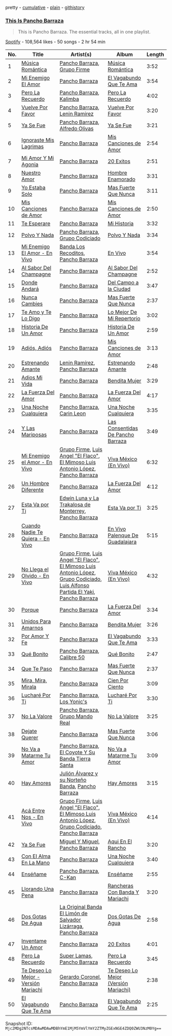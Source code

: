 pretty - [cumulative](/playlists/cumulative/37i9dQZF1DZ06evO3463WU.md) - [plain](/playlists/plain/37i9dQZF1DZ06evO3463WU) - [githistory](https://github.githistory.xyz/mackorone/spotify-playlist-archive/blob/main/playlists/plain/37i9dQZF1DZ06evO3463WU)

### [This Is Pancho Barraza](https://open.spotify.com/playlist/37i9dQZF1DZ06evO3463WU)

> This is Pancho Barraza\. The essential tracks, all in one playlist.

[Spotify](https://open.spotify.com/user/spotify) - 108,564 likes - 50 songs - 2 hr 54 min

| No. | Title | Artist(s) | Album | Length |
|---|---|---|---|---|
| 1 | [Música Romántica](https://open.spotify.com/track/0gOwkN1piWLMINfj97SogV) | [Pancho Barraza](https://open.spotify.com/artist/5dmU7FrmtbQaSzIvGsE4Jp), [Grupo Firme](https://open.spotify.com/artist/1dKdetem2xEmjgvyymzytS) | [Música Romántica](https://open.spotify.com/album/5B6pvL3W5WyqxiZ8k70y8U) | 3:52 |
| 2 | [Mi Enemigo El Amor](https://open.spotify.com/track/3gYgHcEBcuySZwZ2dcTPXV) | [Pancho Barraza](https://open.spotify.com/artist/5dmU7FrmtbQaSzIvGsE4Jp) | [El Vagabundo Que Te Ama](https://open.spotify.com/album/5ArPxAo4IyU0pEsCIZsg0F) | 3:54 |
| 3 | [Pero La Recuerdo](https://open.spotify.com/track/3mtThJNrqACi4f6GJeduAR) | [Pancho Barraza](https://open.spotify.com/artist/5dmU7FrmtbQaSzIvGsE4Jp), [Kalimba](https://open.spotify.com/artist/4RjamFQJNT8nVbTKXJDJgv) | [Pero La Recuerdo](https://open.spotify.com/album/1rZTUDYyxdMYExoSiMa9kC) | 4:02 |
| 4 | [Vuelve Por Favor](https://open.spotify.com/track/0TflYAKQ2cTYzOKQTcAmpP) | [Pancho Barraza](https://open.spotify.com/artist/5dmU7FrmtbQaSzIvGsE4Jp), [Lenin Ramirez](https://open.spotify.com/artist/3sn077CcYSCezaKt8wbj9f) | [Vuelve Por Favor](https://open.spotify.com/album/07yRUflwcRq8xwhUPJ1t0W) | 3:20 |
| 5 | [Ya Se Fue](https://open.spotify.com/track/3hIFiQfRn4tOaIS6ePCNXr) | [Pancho Barraza](https://open.spotify.com/artist/5dmU7FrmtbQaSzIvGsE4Jp), [Alfredo Olivas](https://open.spotify.com/artist/5xYNmNkaWRqu3e5F4UXME8) | [Ya Se Fue](https://open.spotify.com/album/5aX6a0wLRfsIPr8kvZ5S1k) | 3:21 |
| 6 | [Ignoraste Mis Lagrimas](https://open.spotify.com/track/3uIpPg75d1L8uIKAQBBz9I) | [Pancho Barraza](https://open.spotify.com/artist/5dmU7FrmtbQaSzIvGsE4Jp) | [Mis Canciones de Amor](https://open.spotify.com/album/71EFMwN2oaKfHw7W9l1WIa) | 2:54 |
| 7 | [Mi Amor Y Mi Agonia](https://open.spotify.com/track/6GQkrXZHNg4EzgP0Q6exy3) | [Pancho Barraza](https://open.spotify.com/artist/5dmU7FrmtbQaSzIvGsE4Jp) | [20 Exitos](https://open.spotify.com/album/0z3EHq0Bni4Fv60XoTtk21) | 2:51 |
| 8 | [Nuestro Amor](https://open.spotify.com/track/4gfCFNZiohK3xpwCQUUifT) | [Pancho Barraza](https://open.spotify.com/artist/5dmU7FrmtbQaSzIvGsE4Jp) | [Hombre Enamorado](https://open.spotify.com/album/5D77PYz1WHp9nna1DkA48I) | 3:31 |
| 9 | [Yo Estaba Solo](https://open.spotify.com/track/4XcPwUTY31I4atXFTVE6XB) | [Pancho Barraza](https://open.spotify.com/artist/5dmU7FrmtbQaSzIvGsE4Jp) | [Mas Fuerte Que Nunca](https://open.spotify.com/album/7EQVo82zWf1HDubvJmdbEi) | 3:11 |
| 10 | [Mis Canciones de Amor](https://open.spotify.com/track/54c9K5pPOCH7vsd0SF9eoC) | [Pancho Barraza](https://open.spotify.com/artist/5dmU7FrmtbQaSzIvGsE4Jp) | [Mis Canciones de Amor](https://open.spotify.com/album/71EFMwN2oaKfHw7W9l1WIa) | 2:50 |
| 11 | [Te Esperare](https://open.spotify.com/track/54tmAoMDUoz4a1WSZJEkhU) | [Pancho Barraza](https://open.spotify.com/artist/5dmU7FrmtbQaSzIvGsE4Jp) | [Mi Historia](https://open.spotify.com/album/6Xes51EPRhxPClnSVFA9qq) | 3:32 |
| 12 | [Polvo Y Nada](https://open.spotify.com/track/3hxmYDtf38nK7MLtbdaHFj) | [Pancho Barraza](https://open.spotify.com/artist/5dmU7FrmtbQaSzIvGsE4Jp), [Grupo Codiciado](https://open.spotify.com/artist/4aWhlVjiUjYHpVWBPP8AFc) | [Polvo Y Nada](https://open.spotify.com/album/0tsv50A3ZdXC5EeohYYHag) | 3:34 |
| 13 | [Mi Enemigo El Amor \- En Vivo](https://open.spotify.com/track/1mubehT6tuQaByo7qGR2Ie) | [Banda Los Recoditos](https://open.spotify.com/artist/4bPiOPI4V99cepEftvBYak), [Pancho Barraza](https://open.spotify.com/artist/5dmU7FrmtbQaSzIvGsE4Jp) | [En Vivo](https://open.spotify.com/album/7B0TYXtXBC9tXV6wFnE5It) | 3:54 |
| 14 | [Al Sabor Del Champagne](https://open.spotify.com/track/31CBLt8Zkp2kEE6JX8aWx0) | [Pancho Barraza](https://open.spotify.com/artist/5dmU7FrmtbQaSzIvGsE4Jp) | [Al Sabor Del Champagne](https://open.spotify.com/album/2Fg4m6JftW78wXMQ1bEaUG) | 2:52 |
| 15 | [Donde Andará](https://open.spotify.com/track/1AvJ3JBfma4kdkpY91rc4l) | [Pancho Barraza](https://open.spotify.com/artist/5dmU7FrmtbQaSzIvGsE4Jp) | [Del Campo a la Ciudad](https://open.spotify.com/album/1YVcOrdEEN3xZSSRMI5288) | 3:47 |
| 16 | [Nunca Cambies](https://open.spotify.com/track/2GV9Q5prIUhhIfnlQG0VzL) | [Pancho Barraza](https://open.spotify.com/artist/5dmU7FrmtbQaSzIvGsE4Jp) | [Mas Fuerte Que Nunca](https://open.spotify.com/album/7EQVo82zWf1HDubvJmdbEi) | 2:37 |
| 17 | [Te Amo y Te Lo Digo](https://open.spotify.com/track/3oyseqmvN8v73vcp7z0yx8) | [Pancho Barraza](https://open.spotify.com/artist/5dmU7FrmtbQaSzIvGsE4Jp) | [Lo Mejor De Mi Repertorio](https://open.spotify.com/album/3dEdr01jgZ35RTRKO3HEaR) | 3:02 |
| 18 | [Historia De Un Amor](https://open.spotify.com/track/1011TrqHFhpKhgOzKnV0ZS) | [Pancho Barraza](https://open.spotify.com/artist/5dmU7FrmtbQaSzIvGsE4Jp) | [Historia De Un Amor](https://open.spotify.com/album/49mNs4aM6Xs7i0x9Gr3f3D) | 2:59 |
| 19 | [Adiós, Adiós](https://open.spotify.com/track/3DeS3HVYR3hhb2WkomDsEU) | [Pancho Barraza](https://open.spotify.com/artist/5dmU7FrmtbQaSzIvGsE4Jp) | [Mis Canciones de Amor](https://open.spotify.com/album/0JCDByU5HnFtMb2Ov4CJLV) | 3:13 |
| 20 | [Estrenando Amante](https://open.spotify.com/track/39hRwctyqnnEsXttaJGKyQ) | [Lenin Ramírez](https://open.spotify.com/artist/3hTffafUYLLgO4yuPAxb5U), [Pancho Barraza](https://open.spotify.com/artist/5dmU7FrmtbQaSzIvGsE4Jp) | [Estrenando Amante](https://open.spotify.com/album/6OTgNYYTX9V9VwlK1swNVw) | 2:48 |
| 21 | [Adios Mi Vida](https://open.spotify.com/track/6XwAxF4iekTzTgsyZA6mpa) | [Pancho Barraza](https://open.spotify.com/artist/5dmU7FrmtbQaSzIvGsE4Jp) | [Bendita Mujer](https://open.spotify.com/album/5jzKBAq7ZRUCTCMGX6h5WV) | 3:29 |
| 22 | [La Fuerza Del Amor](https://open.spotify.com/track/7IYqBfbJyLX1e2MYf04ezI) | [Pancho Barraza](https://open.spotify.com/artist/5dmU7FrmtbQaSzIvGsE4Jp) | [La Fuerza Del Amor](https://open.spotify.com/album/2B4Ry5xyWtrJeIj8JiqCmo) | 4:17 |
| 23 | [Una Noche Cualquiera](https://open.spotify.com/track/1d2ziGaMKHlNjuFY1oL8If) | [Pancho Barraza](https://open.spotify.com/artist/5dmU7FrmtbQaSzIvGsE4Jp), [Carin Leon](https://open.spotify.com/artist/66ihevNkSYNzRAl44dx6jJ) | [Una Noche Cualquiera](https://open.spotify.com/album/6uhcErVRHBbBaslDcvzDlD) | 3:35 |
| 24 | [Y Las Mariposas](https://open.spotify.com/track/6Evs8xJsQ9Yw0z10XAOd6W) | [Pancho Barraza](https://open.spotify.com/artist/5dmU7FrmtbQaSzIvGsE4Jp) | [Las Consentidas De Pancho Barraza](https://open.spotify.com/album/6Rr6eDqyasdzFBUKzSOAYZ) | 3:49 |
| 25 | [Mi Enemigo el Amor \- En Vivo](https://open.spotify.com/track/2SssFfEcX8XyYjJmMdQXzT) | [Grupo Firme](https://open.spotify.com/artist/1dKdetem2xEmjgvyymzytS), [Luis Angel "El Flaco"](https://open.spotify.com/artist/4kJ2OBSNasUA4yOT5NCfCl), [El Mimoso Luis Antonio López](https://open.spotify.com/artist/7AUgYiThuW80zSOwY7Ub2g), [Pancho Barraza](https://open.spotify.com/artist/5dmU7FrmtbQaSzIvGsE4Jp) | [Viva México \(En Vivo\)](https://open.spotify.com/album/7kMLaUdwvSVUtYFtBT7znC) | 6:32 |
| 26 | [Un Hombre Diferente](https://open.spotify.com/track/1x6hdO613h1Br7CYIxxFyU) | [Pancho Barraza](https://open.spotify.com/artist/5dmU7FrmtbQaSzIvGsE4Jp) | [La Fuerza Del Amor](https://open.spotify.com/album/2B4Ry5xyWtrJeIj8JiqCmo) | 4:12 |
| 27 | [Esta Va por Ti](https://open.spotify.com/track/3R8WZ9lTTEFHifPtRbVTpZ) | [Edwin Luna y La Trakalosa de Monterrey](https://open.spotify.com/artist/4LFOoXhMhnq9U8VsZkSwxl), [Pancho Barraza](https://open.spotify.com/artist/5dmU7FrmtbQaSzIvGsE4Jp) | [Esta Va por Ti](https://open.spotify.com/album/2ldbuKO6qKF6iNxn43cusK) | 3:25 |
| 28 | [Cuando Nadie Te Quiera \- En Vivo](https://open.spotify.com/track/0ActR7aXd8BMfMZ0zVPkRp) | [Pancho Barraza](https://open.spotify.com/artist/5dmU7FrmtbQaSzIvGsE4Jp) | [En Vivo Palenque De Guadalajara](https://open.spotify.com/album/6D5WggwYmVOJGqQpl57Tm2) | 5:15 |
| 29 | [No Llega el Olvido \- En Vivo](https://open.spotify.com/track/5MPY1xEb6E8Lv9HuGKEVLp) | [Grupo Firme](https://open.spotify.com/artist/1dKdetem2xEmjgvyymzytS), [Luis Angel "El Flaco"](https://open.spotify.com/artist/4kJ2OBSNasUA4yOT5NCfCl), [El Mimoso Luis Antonio López](https://open.spotify.com/artist/7AUgYiThuW80zSOwY7Ub2g), [Grupo Codiciado](https://open.spotify.com/artist/4aWhlVjiUjYHpVWBPP8AFc), [Luis Alfonso Partida El Yaki](https://open.spotify.com/artist/5l6N2hoIaP7snXdjnCULvk), [Pancho Barraza](https://open.spotify.com/artist/5dmU7FrmtbQaSzIvGsE4Jp) | [Viva México \(En Vivo\)](https://open.spotify.com/album/7kMLaUdwvSVUtYFtBT7znC) | 4:32 |
| 30 | [Porque](https://open.spotify.com/track/4hHLcpYdCXA9nlnES0gkA4) | [Pancho Barraza](https://open.spotify.com/artist/5dmU7FrmtbQaSzIvGsE4Jp) | [La Fuerza Del Amor](https://open.spotify.com/album/2B4Ry5xyWtrJeIj8JiqCmo) | 3:34 |
| 31 | [Unidos Para Amarnos](https://open.spotify.com/track/78DazlfpGkIVK2qLsgMemf) | [Pancho Barraza](https://open.spotify.com/artist/5dmU7FrmtbQaSzIvGsE4Jp) | [Bendita Mujer](https://open.spotify.com/album/5jzKBAq7ZRUCTCMGX6h5WV) | 3:26 |
| 32 | [Por Amor Y Fe](https://open.spotify.com/track/6VD5k9j9LmtxyK4BbrIOV7) | [Pancho Barraza](https://open.spotify.com/artist/5dmU7FrmtbQaSzIvGsE4Jp) | [El Vagabundo Que Te Ama](https://open.spotify.com/album/5ArPxAo4IyU0pEsCIZsg0F) | 3:33 |
| 33 | [Qué Bonito](https://open.spotify.com/track/3AG3kaV6b3DDQDCEDN1HdS) | [Pancho Barraza](https://open.spotify.com/artist/5dmU7FrmtbQaSzIvGsE4Jp), [Calibre 50](https://open.spotify.com/artist/4jogXSSvlyMkODGSZ2wc2P) | [Qué Bonito](https://open.spotify.com/album/0Z05URN9ad0MN2TuakJH0u) | 2:47 |
| 34 | [Que Te Paso](https://open.spotify.com/track/5DsX6k1XSBuKj3GxHItIZV) | [Pancho Barraza](https://open.spotify.com/artist/5dmU7FrmtbQaSzIvGsE4Jp) | [Mas Fuerte Que Nunca](https://open.spotify.com/album/7EQVo82zWf1HDubvJmdbEi) | 2:37 |
| 35 | [Mira, Mira, Mirala](https://open.spotify.com/track/4VwCdk0DCQD0rnOhAR9Vab) | [Pancho Barraza](https://open.spotify.com/artist/5dmU7FrmtbQaSzIvGsE4Jp) | [Cien Por Ciento](https://open.spotify.com/album/4Wm2IxN5wuPAvBALzbF7Tt) | 3:09 |
| 36 | [Lucharé Por Ti](https://open.spotify.com/track/5I9SnEA84dwUgjbBLIdTSm) | [Pancho Barraza](https://open.spotify.com/artist/5dmU7FrmtbQaSzIvGsE4Jp), [Los Yonic's](https://open.spotify.com/artist/1z8Z3JjXWNa7xbeXcyFZMt) | [Lucharé Por Ti](https://open.spotify.com/album/5ZhzGPdJ3ybEx9fK6LF5c7) | 3:30 |
| 37 | [No La Valore](https://open.spotify.com/track/02oJHzicjj75CMLmfQZ4NB) | [Pancho Barraza](https://open.spotify.com/artist/5dmU7FrmtbQaSzIvGsE4Jp), [Grupo Mando Real](https://open.spotify.com/artist/3gov5qdMWdsKd64zywvQcj) | [No La Valore](https://open.spotify.com/album/6sDAvAJMMTXwdmk2IKkxjc) | 3:25 |
| 38 | [Dejate Querer](https://open.spotify.com/track/32DvELW4Q2jkrEmPvuzeFz) | [Pancho Barraza](https://open.spotify.com/artist/5dmU7FrmtbQaSzIvGsE4Jp) | [Mas Fuerte Que Nunca](https://open.spotify.com/album/7EQVo82zWf1HDubvJmdbEi) | 3:06 |
| 39 | [No Va a Matarme Tu Amor](https://open.spotify.com/track/3awcf60XKtp6eSWcxGluyT) | [Pancho Barraza](https://open.spotify.com/artist/5dmU7FrmtbQaSzIvGsE4Jp), [El Coyote Y Su Banda Tierra Santa](https://open.spotify.com/artist/7sQ3Q6yYyg0SdpEezJN8UT) | [No Va a Matarme Tu Amor](https://open.spotify.com/album/1C5YP77Dh2dKDNT2B6VpSX) | 3:09 |
| 40 | [Hay Amores](https://open.spotify.com/track/3Or8cDhc3YUL1N9pElO6zN) | [Julión Álvarez y su Norteño Banda](https://open.spotify.com/artist/1bfl0AU8SqmLkElptOprhC), [Pancho Barraza](https://open.spotify.com/artist/5dmU7FrmtbQaSzIvGsE4Jp) | [Hay Amores](https://open.spotify.com/album/0IwsHryRrCHJlXK5L8hjft) | 3:15 |
| 41 | [Acá Entre Nos \- En Vivo](https://open.spotify.com/track/5ck9PhKtvFsuCN8zEAG4C4) | [Grupo Firme](https://open.spotify.com/artist/1dKdetem2xEmjgvyymzytS), [Luis Angel "El Flaco"](https://open.spotify.com/artist/4kJ2OBSNasUA4yOT5NCfCl), [El Mimoso Luis Antonio López](https://open.spotify.com/artist/7AUgYiThuW80zSOwY7Ub2g), [Grupo Codiciado](https://open.spotify.com/artist/4aWhlVjiUjYHpVWBPP8AFc), [Pancho Barraza](https://open.spotify.com/artist/5dmU7FrmtbQaSzIvGsE4Jp) | [Viva México \(En Vivo\)](https://open.spotify.com/album/7kMLaUdwvSVUtYFtBT7znC) | 4:14 |
| 42 | [Ya Se Fue](https://open.spotify.com/track/6neA2wcgD9CrHwsvKhGpqH) | [Miguel Y Miguel](https://open.spotify.com/artist/7fmQXLCgx5q0vkGArvS6mm), [Pancho Barraza](https://open.spotify.com/artist/5dmU7FrmtbQaSzIvGsE4Jp) | [Aqui En El Rancho](https://open.spotify.com/album/3Vc8Qcv33FPblUCq9ZcHBg) | 3:20 |
| 43 | [Con El Alma En La Mano](https://open.spotify.com/track/1f9qcAI1Kv4FS6Nk6MkpQb) | [Pancho Barraza](https://open.spotify.com/artist/5dmU7FrmtbQaSzIvGsE4Jp) | [Una Noche Cualquiera](https://open.spotify.com/album/69gdI8NQ0yB8nfP6eoj4lC) | 3:40 |
| 44 | [Enséñame](https://open.spotify.com/track/7LX4opeQXK9t3geiA5iCcp) | [Pancho Barraza](https://open.spotify.com/artist/5dmU7FrmtbQaSzIvGsE4Jp), [C\-Kan](https://open.spotify.com/artist/1QhaqxeqF9sipS2gwbEKpu) | [Enséñame](https://open.spotify.com/album/4VKzrLSmmMEfzmwHW7QtfQ) | 2:55 |
| 45 | [Llorando Una Pena](https://open.spotify.com/track/5CawfH4wFANfiOQU4wMW2S) | [Pancho Barraza](https://open.spotify.com/artist/5dmU7FrmtbQaSzIvGsE4Jp) | [Rancheras Con Banda Y Mariachi](https://open.spotify.com/album/7MuIdXN7rXlX4qVgHjrT1Q) | 3:20 |
| 46 | [Dos Gotas De Agua](https://open.spotify.com/track/1pQFw81rRvhmkxkC9ntDeq) | [La Original Banda El Limón de Salvador Lizárraga](https://open.spotify.com/artist/2ghByd8ucnRTWceSAnAZ0G), [Pancho Barraza](https://open.spotify.com/artist/5dmU7FrmtbQaSzIvGsE4Jp) | [Dos Gotas De Agua](https://open.spotify.com/album/7yEy8rEkjEDUjb8xUHLt59) | 2:58 |
| 47 | [Inventame Un Amor](https://open.spotify.com/track/6Nd55mIC9CFul1mVagPtFa) | [Pancho Barraza](https://open.spotify.com/artist/5dmU7FrmtbQaSzIvGsE4Jp) | [20 Exitos](https://open.spotify.com/album/0z3EHq0Bni4Fv60XoTtk21) | 4:01 |
| 48 | [Pero La Recuerdo](https://open.spotify.com/track/7l2k7zrU50Xhc6yIps4Brq) | [Super Lamas](https://open.spotify.com/artist/0A8eZ8ou3msWR8xVkJOFXe), [Pancho Barraza](https://open.spotify.com/artist/5dmU7FrmtbQaSzIvGsE4Jp) | [Pero La Recuerdo](https://open.spotify.com/album/4DyzbrPk5fhYt9vqzCSDWG) | 3:45 |
| 49 | [Te Deseo Lo Mejor \- Versión Mariachi](https://open.spotify.com/track/4JmJUdY5z9NhJYDdRx6cuC) | [Gerardo Coronel](https://open.spotify.com/artist/6JoYL9QYbdgPb6EuE5J2pC), [Pancho Barraza](https://open.spotify.com/artist/5dmU7FrmtbQaSzIvGsE4Jp) | [Te Deseo Lo Mejor \(Versión Mariachi\)](https://open.spotify.com/album/4n1aw8mKj9hZTqC8TcXoDr) | 2:38 |
| 50 | [El Vagabundo Que Te Ama](https://open.spotify.com/track/4WtQNRxMmkyQUwhFVvpQoe) | [Pancho Barraza](https://open.spotify.com/artist/5dmU7FrmtbQaSzIvGsE4Jp) | [El Vagabundo Que Te Ama](https://open.spotify.com/album/5ArPxAo4IyU0pEsCIZsg0F) | 2:25 |

Snapshot ID: `Mjc2MDg2NTcsMDAwMDAwMDBhYmE1MjM5YmVlYmY2ZTMyZGExNGE4ZDQ0ZWU3NzM0Yg==`
